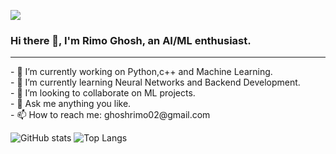 ![](https://visitor-badge.laobi.icu/badge?page_id=rimo10.CharalambosIoannou)
###             Hi there 👋, I'm Rimo Ghosh, an AI/ML enthusiast.
<hr>
- 🔭 I’m currently working on Python,c++ and Machine Learning.</br>
- 🌱 I’m currently learning Neural Networks and Backend Development.</br>
- 👯 I’m looking to collaborate on ML projects. </br>
- 💬 Ask me anything you like. </br>
- 📫 How to reach me: ghoshrimo02@gmail.com</br>

![GitHub stats](https://github-readme-stats.vercel.app/api?username=rimo10&show_icons=true&theme=tokyonight)
![Top Langs](https://github-readme-stats.vercel.app/api/top-langs/?username=rimo10&theme=tokyonight)
<!--
**rimo10/rimo10** is a ✨ _special_ ✨ repository because its `README.md` (this file) appears on your GitHub profile.
